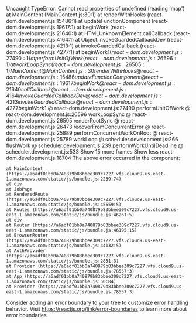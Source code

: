 Uncaught TypeError: Cannot read properties of undefined (reading 'map')
    at MainContent (MainContent.js:30:1)
    at renderWithHooks (react-dom.development.js:15486:1)
    at updateFunctionComponent (react-dom.development.js:19617:1)
    at beginWork (react-dom.development.js:21640:1)
    at HTMLUnknownElement.callCallback (react-dom.development.js:4164:1)
    at Object.invokeGuardedCallbackDev (react-dom.development.js:4213:1)
    at invokeGuardedCallback (react-dom.development.js:4277:1)
    at beginWork$1 (react-dom.development.js:27490:1)
    at performUnitOfWork (react-dom.development.js:26596:1)
    at workLoopSync (react-dom.development.js:26505:1)
MainContent @ MainContent.js:30
renderWithHooks @ react-dom.development.js:15486
updateFunctionComponent @ react-dom.development.js:19617
beginWork @ react-dom.development.js:21640
callCallback @ react-dom.development.js:4164
invokeGuardedCallbackDev @ react-dom.development.js:4213
invokeGuardedCallback @ react-dom.development.js:4277
beginWork$1 @ react-dom.development.js:27490
performUnitOfWork @ react-dom.development.js:26596
workLoopSync @ react-dom.development.js:26505
renderRootSync @ react-dom.development.js:26473
recoverFromConcurrentError @ react-dom.development.js:25889
performConcurrentWorkOnRoot @ react-dom.development.js:25789
workLoop @ scheduler.development.js:266
flushWork @ scheduler.development.js:239
performWorkUntilDeadline @ scheduler.development.js:533
Show 15 more frames
Show less
react-dom.development.js:18704 The above error occurred in the <MainContent> component:

    at MainContent (https://a6adf01bb0a740879b83bbee309c7227.vfs.cloud9.us-east-1.amazonaws.com/static/js/bundle.js:2239:74)
    at div
    at JobPage
    at RenderedRoute (https://a6adf01bb0a740879b83bbee309c7227.vfs.cloud9.us-east-1.amazonaws.com/static/js/bundle.js:45559:5)
    at Routes (https://a6adf01bb0a740879b83bbee309c7227.vfs.cloud9.us-east-1.amazonaws.com/static/js/bundle.js:46261:5)
    at div
    at Router (https://a6adf01bb0a740879b83bbee309c7227.vfs.cloud9.us-east-1.amazonaws.com/static/js/bundle.js:46195:15)
    at BrowserRouter (https://a6adf01bb0a740879b83bbee309c7227.vfs.cloud9.us-east-1.amazonaws.com/static/js/bundle.js:44132:5)
    at AuthProvider (https://a6adf01bb0a740879b83bbee309c7227.vfs.cloud9.us-east-1.amazonaws.com/static/js/bundle.js:2851:3)
    at Provider (https://a6adf01bb0a740879b83bbee309c7227.vfs.cloud9.us-east-1.amazonaws.com/static/js/bundle.js:78557:3)
    at App (https://a6adf01bb0a740879b83bbee309c7227.vfs.cloud9.us-east-1.amazonaws.com/static/js/bundle.js:50:84)
    at Provider (https://a6adf01bb0a740879b83bbee309c7227.vfs.cloud9.us-east-1.amazonaws.com/static/js/bundle.js:78557:3)

Consider adding an error boundary to your tree to customize error handling behavior.
Visit https://reactjs.org/link/error-boundaries to learn more about error boundaries.
